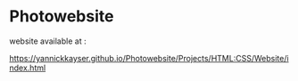 # Photowebsite

website available at :

https://yannickkayser.github.io/Photowebsite/Projects/HTML:CSS/Website/index.html
